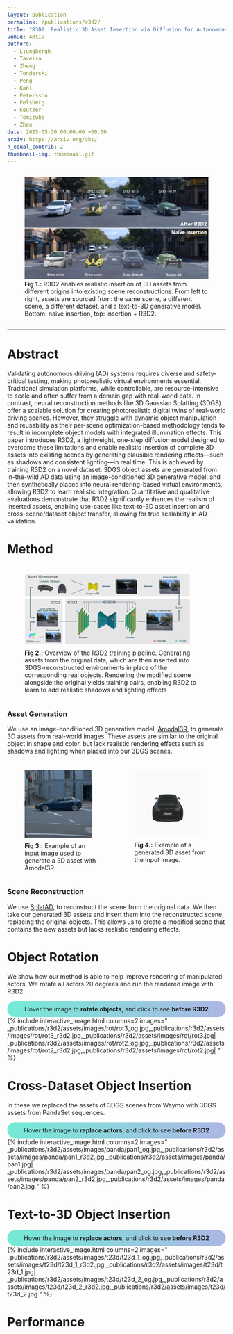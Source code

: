 ```yaml
---
layout: publication
permalink: /publications/r3d2/
title: "R3D2: Realistic 3D Asset Insertion via Diffusion for Autonomous Driving Simulation"
venue: ARXIV
authors:
  - Ljungbergh
  - Taveira
  - Zheng
  - Tonderski
  - Peng
  - Kahl
  - Petersson
  - Felsberg
  - Keutzer
  - Tomizuka
  - Zhan
date: 2025-05-30 00:00:00 +00:00
arxiv: https://arxiv.org/abs/
n_equal_contrib: 2
thumbnail-img: thumbnail.gif
---
```

<div style="display: flex; justify-content: space-around; margin-bottom: 1em; margin-top: 0.5em; width=100%">
<figure class="figure__background">
  <img style="width: 100%; margin: 0 auto;" src="assets/cover_v3.jpg"/>
  <figcaption><b>Fig 1.:</b> R3D2 enables realistic insertion of 3D assets from different origins into existing scene reconstructions. From left to right, assets are sourced from: the same scene, a different scene, a different dataset, and a text-to-3D generative model. Bottom: naive insertion, top: insertion + R3D2.</figcaption>
</figure>
</div>

---

# Abstract
Validating autonomous driving (AD) systems requires diverse and safety-critical testing, making photorealistic virtual environments essential. Traditional simulation platforms, while controllable, are resource-intensive to scale and often suffer from a domain gap with real-world data. In contrast, neural reconstruction methods like 3D Gaussian Splatting (3DGS) offer a scalable solution for creating photorealistic digital twins of real-world driving scenes. However, they struggle with dynamic object manipulation and reusability as their per-scene optimization-based methodology tends to result in incomplete object models with integrated illumination effects. This paper introduces R3D2, a lightweight, one-step diffusion model designed to overcome these limitations and enable realistic insertion of complete 3D assets into existing scenes by generating plausible rendering effects—such as shadows and consistent lighting—in real time. This is achieved by training R3D2 on a novel dataset: 3DGS object assets are generated from in-the-wild AD data using an image-conditioned 3D generative model, and then synthetically placed into neural rendering-based virtual environments, allowing R3D2 to learn realistic integration. Quantitative and qualitative evaluations demonstrate that R3D2 significantly enhances the realism of inserted assets, enabling use-cases like text-to-3D asset insertion and cross-scene/dataset object transfer, allowing for true scalability in AD validation.

# Method

<div style="display: flex; justify-content: space-around; margin-bottom: 1em; margin-top: 0.5em; width=90%">
<figure class="figure__background">
  <img style="width: 90%; margin: 0.5em auto; mix-blend-mode: multiply;" src="assets/method_diagram.png"/>
  <figcaption><b>Fig 2.:</b> Overview of the R3D2 training pipeline. Generating assets from the original data, which are then inserted into 3DGS-reconstructed environments in place of the corresponding real objects. Rendering the modified scene alongside the original yields training pairs, enabling R3D2 to learn to add realistic shadows and lighting effects</figcaption>
</figure>
</div>

### Asset Generation
We use an image-conditioned 3D generative model, [Amodal3R](https://sm0kywu.github.io/Amodal3R/), to generate 3D assets from real-world images. These assets are similar to the original object in shape and color, but lack realistic rendering effects such as shadows and lighting when placed into our 3DGS scenes. 

<div style="display: flex; justify-content: space-around; margin-bottom: 1em; margin-top: 0.5em; width=90%">
<figure class="figure__background">
  <img style="width: 90%; margin: 0.5em auto; mix-blend-mode: multiply;" src="assets/input.png"/>
  <figcaption><b>Fig 3.:</b> Example of an input image used to generate a 3D asset with Amodal3R.</figcaption>
</figure>
<figure class="figure__background">
  <img style="width: 90%; margin: 0.5em auto; mix-blend-mode: multiply;" src="assets/video.gif"/>
  <figcaption><b>Fig 4.:</b> Example of a generated 3D asset from the input image.</figcaption>
</figure>
</div>

### Scene Reconstruction
We use [SplatAD](https://research.zenseact.com/publications/splatad/), to reconstruct the scene from the original data. We then take our generated 3D assets and insert them into the reconstructed scene, replacing the original objects. This allows us to create a modified scene that contains the new assets but lacks realistic rendering effects.


# Object Rotation

We show how our method is able to help improve rendering of manipulated actors. We rotate all actors 20 degrees and run the rendered image with R3D2.

<!-- <div style="background: linear-gradient(to right, #43c6ac, #f8ffae); border-radius: 30px; padding: 10px; text-align: center;"> -->
<div style="background: linear-gradient(to right, #74ebd5, #acb6e5); border-radius: 30px; padding: 10px; text-align: center;">
<i class="fas fa-mouse-pointer"></i> Hover the image to <b>rotate objects</b>, and click to see <b>before R3D2</b>
</div>
{% include interactive_image.html
   columns=2
   images="
     _publications/r3d2/assets/images/rot/rot3_og.jpg,_publications/r3d2/assets/images/rot/rot3_r3d2.jpg,_publications/r3d2/assets/images/rot/rot3.jpg|
     _publications/r3d2/assets/images/rot/rot2_og.jpg,_publications/r3d2/assets/images/rot/rot2_r3d2.jpg,_publications/r3d2/assets/images/rot/rot2.jpg|
   "
%}

# Cross-Dataset Object Insertion
In these we replaced the assets of 3DGS scenes from Waymo with 3DGS assets from PandaSet sequences. 

<!-- <div style="background: linear-gradient(to right, #ff6e7f, #bfe9ff); border-radius: 30px; padding: 10px; text-align: center;"> -->
<div style="background: linear-gradient(to right, #74ebd5, #acb6e5); border-radius: 30px; padding: 10px; text-align: center;">
<i class="fas fa-mouse-pointer"></i> Hover the image to <b>replace actors</b>, and click to see <b>before R3D2</b>
</div>
{% include interactive_image.html
   columns=2
   images="
     _publications/r3d2/assets/images/panda/pan1_og.jpg,_publications/r3d2/assets/images/panda/pan1_r3d2.jpg,_publications/r3d2/assets/images/panda/pan1.jpg|
     _publications/r3d2/assets/images/panda/pan2_og.jpg,_publications/r3d2/assets/images/panda/pan2_r3d2.jpg,_publications/r3d2/assets/images/panda/pan2.jpg
   "
%}

# Text-to-3D Object Insertion

<div style="background: linear-gradient(to right, #74ebd5, #acb6e5); border-radius: 30px; padding: 10px; text-align: center;">
<i class="fas fa-mouse-pointer"></i> Hover the image to <b>replace actors</b>, and click to see <b>before R3D2</b>
</div>
{% include interactive_image.html
   columns=2
   images="
     _publications/r3d2/assets/images/t23d/t23d_1_og.jpg,_publications/r3d2/assets/images/t23d/t23d_1_r3d2.jpg,_publications/r3d2/assets/images/t23d/t23d_1.jpg|
     _publications/r3d2/assets/images/t23d/t23d_2_og.jpg,_publications/r3d2/assets/images/t23d/t23d_2_r3d2.jpg,_publications/r3d2/assets/images/t23d/t23d_2.jpg
   "
%}


# Performance
